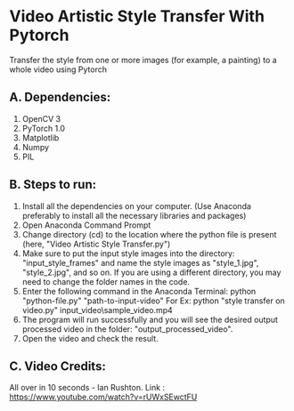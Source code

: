# Video Artistic Style Transfer With Pytorch
Transfer the style from one or more images (for example, a painting) to a whole video using Pytorch

## A. Dependencies:
1. OpenCV 3
2. PyTorch 1.0
3. Matplotlib
4. Numpy
5. PIL

## B. Steps to run:
1. Install all the dependencies on your computer. (Use Anaconda preferably to install all the necessary libraries and packages)
2. Open Anaconda Command Prompt
3. Change directory (cd) to the location where the python file is present (here, "Video Artistic Style Transfer.py")
4. Make sure to put the input style images into the directory: "input_style_frames" and name the style images as "style_1.jpg", "style_2.jpg", and so on. If you are using a different directory, you may need to change the folder names in the code.
5. Enter the following command in the Anaconda Terminal: python "python-file.py" "path-to-input-video"
  For Ex: python "style transfer on video.py" input_video\sample_video.mp4
6. The program will run successfully and you will see the desired output processed video in the folder: "output_processed_video".
7. Open the video and check the result.

## C. Video Credits:
All over in 10 seconds - Ian Rushton.
Link : https://www.youtube.com/watch?v=rUWxSEwctFU
